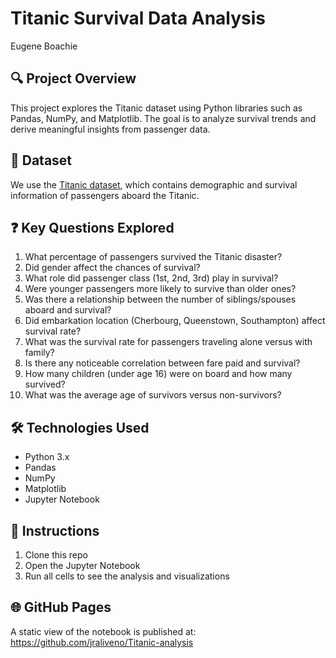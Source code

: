 # Titanic Survival Data Analysis

Eugene Boachie  

## 🔍 Project Overview

This project explores the Titanic dataset using Python libraries such as Pandas, NumPy, and Matplotlib. The goal is to analyze survival trends and derive meaningful insights from passenger data.

## 📁 Dataset

We use the [Titanic dataset](https://github.com/pandas-dev/pandas/blob/main/doc/data/titanic.csv), which contains demographic and survival information of passengers aboard the Titanic.

## ❓ Key Questions Explored

1. What percentage of passengers survived the Titanic disaster?
2. Did gender affect the chances of survival?
3. What role did passenger class (1st, 2nd, 3rd) play in survival?
4. Were younger passengers more likely to survive than older ones?
5. Was there a relationship between the number of siblings/spouses aboard and survival?
6. Did embarkation location (Cherbourg, Queenstown, Southampton) affect survival rate?
7. What was the survival rate for passengers traveling alone versus with family?
8. Is there any noticeable correlation between fare paid and survival?
9. How many children (under age 16) were on board and how many survived?
10. What was the average age of survivors versus non-survivors?

## 🛠️ Technologies Used

- Python 3.x
- Pandas
- NumPy
- Matplotlib
- Jupyter Notebook

## 📄 Instructions

1. Clone this repo
2. Open the Jupyter Notebook
3. Run all cells to see the analysis and visualizations

## 🌐 GitHub Pages

A static view of the notebook is published at:  
https://github.com/jraliveno/Titanic-analysis

